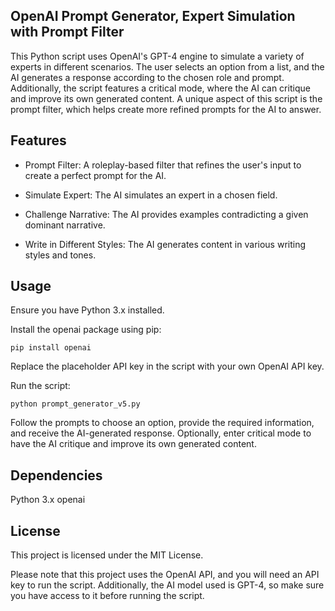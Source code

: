 ## OpenAI Prompt Generator, Expert Simulation with Prompt Filter
This Python script uses OpenAI's GPT-4 engine to simulate a variety of experts in different scenarios. The user selects an option from a list, and the AI generates a response according to the chosen role and prompt. Additionally, the script features a critical mode, where the AI can critique and improve its own generated content. A unique aspect of this script is the prompt filter, which helps create more refined prompts for the AI to answer.

## Features
* Prompt Filter: A roleplay-based filter that refines the user's input to create a perfect prompt for the AI.

* Simulate Expert: The AI simulates an expert in a chosen field.

* Challenge Narrative: The AI provides examples contradicting a given dominant narrative.

* Write in Different Styles: The AI generates content in various writing styles and tones.

## Usage
Ensure you have Python 3.x installed.

Install the openai package using pip: 

``
pip install openai
``

Replace the placeholder API key in the script with your own OpenAI API key.

Run the script: 

``
python prompt_generator_v5.py
``

Follow the prompts to choose an option, provide the required information, and receive the AI-generated response.
Optionally, enter critical mode to have the AI critique and improve its own generated content.

## Dependencies
Python 3.x
openai
## License
This project is licensed under the MIT License.

Please note that this project uses the OpenAI API, and you will need an API key to run the script. Additionally, the AI model used is GPT-4, so make sure you have access to it before running the script.
